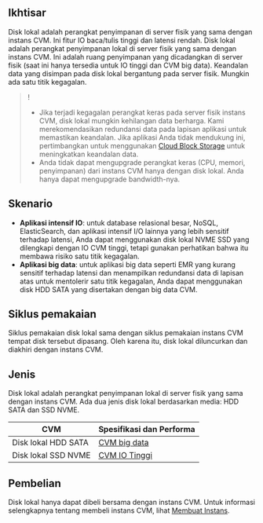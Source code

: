 ## Ikhtisar
Disk lokal adalah perangkat penyimpanan di server fisik yang sama dengan instans CVM. Ini fitur IO baca/tulis tinggi dan latensi rendah.
Disk lokal adalah perangkat penyimpanan lokal di server fisik yang sama dengan instans CVM. Ini adalah ruang penyimpanan yang dicadangkan di server fisik (saat ini hanya tersedia untuk IO tinggi dan CVM big data). Keandalan data yang disimpan pada disk lokal bergantung pada server fisik. Mungkin ada satu titik kegagalan.



>! 
> - Jika terjadi kegagalan perangkat keras pada server fisik instans CVM, disk lokal mungkin kehilangan data berharga. Kami merekomendasikan redundansi data pada lapisan aplikasi untuk memastikan keandalan. Jika aplikasi Anda tidak mendukung ini, pertimbangkan untuk menggunakan [Cloud Block Storage](https://intl.cloud.tencent.com/document/product/213/4953) untuk meningkatkan keandalan data.
> - Anda tidak dapat mengupgrade perangkat keras (CPU, memori, penyimpanan) dari instans CVM hanya dengan disk lokal. Anda hanya dapat mengupgrade bandwidth-nya.
> 

## Skenario
- **Aplikasi intensif IO**: untuk database relasional besar, NoSQL, ElasticSearch, dan aplikasi intensif I/O lainnya yang lebih sensitif terhadap latensi, Anda dapat menggunakan disk lokal NVME SSD yang dilengkapi dengan IO CVM tinggi, tetapi gunakan perhatikan bahwa itu membawa risiko satu titik kegagalan.
- **Aplikasi big data**: untuk aplikasi big data seperti EMR yang kurang sensitif terhadap latensi dan menampilkan redundansi data di lapisan atas untuk mentolerir satu titik kegagalan, Anda dapat menggunakan disk HDD SATA yang disertakan dengan big data CVM.


## Siklus pemakaian
Siklus pemakaian disk lokal sama dengan siklus pemakaian instans CVM tempat disk tersebut dipasang. Oleh karena itu, disk lokal diluncurkan dan diakhiri dengan instans CVM.

## Jenis

Disk lokal adalah perangkat penyimpanan lokal di server fisik yang sama dengan instans CVM. Ada dua jenis disk lokal berdasarkan media: HDD SATA dan SSD NVME.

| CVM | Spesifikasi dan Performa |
|---------|---------|
| Disk lokal HDD SATA | [CVM big data](https://intl.cloud.tencent.com/document/product/213/11518#D) |
| Disk lokal SSD NVME | [CVM IO Tinggi](https://intl.cloud.tencent.com/document/product/213/11518#I) |

## Pembelian
Disk lokal hanya dapat dibeli bersama dengan instans CVM. Untuk informasi selengkapnya tentang membeli instans CVM, lihat [Membuat Instans](https://intl.cloud.tencent.com/document/product/213/4855).

